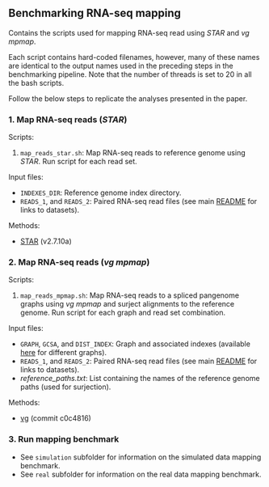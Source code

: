 ## Benchmarking RNA-seq mapping

Contains the scripts used for mapping RNA-seq read using *STAR* and *vg mpmap*. 

Each script contains hard-coded filenames, however, many of these names are identical to the output names used in the preceding steps in the benchmarking pipeline. Note that the number of threads is set to 20 in all the bash scripts.

Follow the below steps to replicate the analyses presented in the paper. 

### 1. Map RNA-seq reads (*STAR*)

Scripts:

1. `map_reads_star.sh`: Map RNA-seq reads to reference genome using *STAR*. Run script for each read set.

Input files:

* `INDEXES_DIR`: Reference genome index directory.
* `READS_1`, and `READS_2`: Paired RNA-seq read files (see main [README](https://github.com/jonassibbesen/hprc-rnaseq-analyses-scripts/blob/main/README.md) for links to datasets).

Methods:

* [STAR](https://github.com/alexdobin/STAR) (v2.7.10a)

### 2. Map RNA-seq reads (*vg mpmap*)

Scripts:

1. `map_reads_mpmap.sh`: Map RNA-seq reads to a spliced pangenome graphs using *vg mpmap* and surject alignments to the reference genome. Run script for each graph and read set combination.

Input files:

* `GRAPH`, `GCSA`, and `DIST_INDEX`: Graph and associated indexes (available [here](http://cgl.gi.ucsc.edu/data/vgrna/hprc_analyses/graphs/) for different graphs).
* `READS_1`, and `READS_2`: Paired RNA-seq read files (see main [README](https://github.com/jonassibbesen/hprc-rnaseq-analyses-scripts/blob/main/README.md) for links to datasets).
* *reference_paths.txt*: List containing the names of the reference genome paths (used for surjection).

Methods:

* [vg](https://github.com/vgteam/vg) (commit c0c4816)

### 3. Run mapping benchmark

* See `simulation` subfolder for information on the simulated data mapping benchmark.
* See `real` subfolder for information on the real data mapping benchmark.


